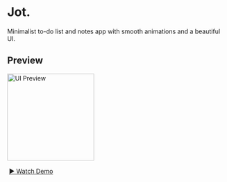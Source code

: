 # Jot.

Minimalist to-do list and notes app with smooth animations and a beautiful UI.

## Preview

<div style="display: flex; flex-direction: column; gap: 16px;">
  <img src="./UI-img.jpg" width="200" alt="UI Preview">
  <a href="./UI-vid.mp4" style="padding-left: 4px;">▶️ Watch Demo</a>
</div> 